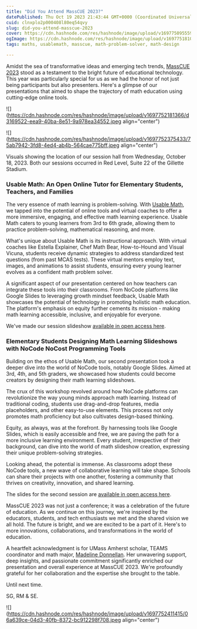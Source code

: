 ```yaml
---
title: "Did You Attend MassCUE 2023?"
datePublished: Thu Oct 19 2023 21:43:44 GMT+0000 (Coordinated Universal Time)
cuid: clnxplo2p000408l80eq54qvy
slug: did-you-attend-masscue-2023
cover: https://cdn.hashnode.com/res/hashnode/image/upload/v1697750955595/0a58947f-2311-47fe-94b4-8268b15618dc.jpeg
ogImage: https://cdn.hashnode.com/res/hashnode/image/upload/v1697751810766/9031eda4-5a95-4c49-bbbe-fb09b73e76ba.jpeg
tags: maths, usablemath, masscue, math-problem-solver, math-design

---
```


Amidst the sea of transformative ideas and emerging tech trends, [MassCUE 2023](https://www.masscue.org/event/fallconf23/) stood as a testament to the bright future of educational technology. This year was particularly special for us as we had the honor of not just being participants but also presenters. Here's a glimpse of our presentations that aimed to shape the trajectory of math education using cutting-edge online tools.

![](https://cdn.hashnode.com/res/hashnode/image/upload/v1697752181366/d3169522-eea9-40ba-8e51-9a978ea34552.jpeg align="center")

![](https://cdn.hashnode.com/res/hashnode/image/upload/v1697752375433/75ab7942-3fd8-4ed4-ab4b-564cae775bff.jpeg align="center")

Visuals showing the location of our session hall from Wednesday, October 18, 2023. Both our sessions occurred in Red Level, Suite 22 of the Gillette Stadium.

### Usable Math: An Open Online Tutor for Elementary Students, Teachers, and Families

The very essence of math learning is problem-solving. With [Usable Math](https://usablemath.org/), we tapped into the potential of online tools and virtual coaches to offer a more immersive, engaging, and effective math learning experience. Usable Math caters to young learners from 3rd to 6th grade, allowing them to practice problem-solving, mathematical reasoning, and more.

What's unique about Usable Math is its instructional approach. With virtual coaches like Estella Explainer, Chef Math Bear, How-to-Hound and Visual Vicuna, students receive dynamic strategies to address standardized test questions (from past MCAS tests). These virtual mentors employ text, images, and animations to assist students, ensuring every young learner evolves as a confident math problem solver.

A significant aspect of our presentation centered on how teachers can integrate these tools into their classrooms. From NoCode platforms like Google Slides to leveraging growth mindset feedback, Usable Math showcases the potential of technology in promoting holistic math education. The platform's emphasis on equity further cements its mission - making math learning accessible, inclusive, and enjoyable for everyone.

We've made our session slideshow [available in open access here](https://scholarworks.umass.edu/education_presentations/2/).

### Elementary Students Designing Math Learning Slideshows with NoCode NoCost Programming Tools

Building on the ethos of Usable Math, our second presentation took a deeper dive into the world of NoCode tools, notably Google Slides. Aimed at 3rd, 4th, and 5th graders, we showcased how students could become creators by designing their math learning slideshows.

The crux of this workshop revolved around how NoCode platforms can revolutionize the way young minds approach math learning. Instead of traditional coding, students use drag-and-drop features, media placeholders, and other easy-to-use elements. This process not only promotes math proficiency but also cultivates design-based thinking.

Equity, as always, was at the forefront. By harnessing tools like Google Slides, which is easily accessible and free, we are paving the path for a more inclusive learning environment. Every student, irrespective of their background, can dive into the world of math slideshow creation, expressing their unique problem-solving strategies.

Looking ahead, the potential is immense. As classrooms adopt these NoCode tools, a new wave of collaborative learning will take shape. Schools can share their projects with one another, fostering a community that thrives on creativity, innovation, and shared learning.

The slides for the second session are [available in open access here](https://scholarworks.umass.edu/education_presentations/3/).

MassCUE 2023 was not just a conference; it was a celebration of the future of education. As we continue on this journey, we're inspired by the educators, students, and tech enthusiasts we met and the shared vision we all hold. The future is bright, and we are excited to be a part of it. Here's to more innovations, collaborations, and transformations in the world of education.

A heartfelt acknowledgment is for UMass Amherst scholar, TEAMS coordinator and math major, [Madeline Donnellan](https://www.umass.edu/mathematics-statistics/news/student-awards-for-2022-23). Her unwavering support, deep insights, and passionate commitment significantly enriched our presentation and overall experience at MassCUE 2023. We're profoundly grateful for her collaboration and the expertise she brought to the table.

Until next time.

SG, RM & SE.

![](https://cdn.hashnode.com/res/hashnode/image/upload/v1697752411415/06a639ce-04d3-40fb-8372-bc912298f708.jpeg align="center")